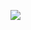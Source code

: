 ![](https://github-readme-streak-stats.herokuapp.com/?user=koscielniakmateusz&theme=gotham&hide_border=false)<br/>

